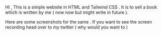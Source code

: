 HI , This is a simple website in HTML and Tailwind CSS . 
It is to sell a book which is written by me ( now now but might write in future ).

Here are some screenshots for the same . 
If you want to see the screen recording head over to my twitter ( why would you want to )

